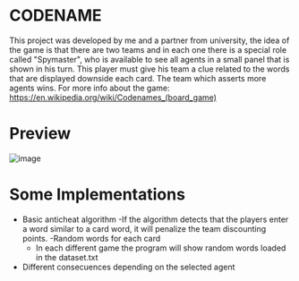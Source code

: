 # CODENAME
This project was developed by me and a partner from university, the idea of the game is that there are two teams and in each one there is a special role called "Spymaster", who is available to see all agents in a small panel that is shown in his turn. This player must give his team a clue related to the words that are displayed downside each card. The team which asserts more agents wins. For more info about the game: https://en.wikipedia.org/wiki/Codenames_(board_game)

# Preview
![image](https://user-images.githubusercontent.com/79221793/131584663-d1e57c96-cbfb-41d5-8066-b319226a9eb9.png)

# Some Implementations
- Basic anticheat algorithm
  -If the algorithm detects that the players enter a word similar to a card word, it will penalize the team discounting points.
-Random words for each card
  - In each different game the program will show random words loaded in the dataset.txt
- Different consecuences depending on the selected agent
